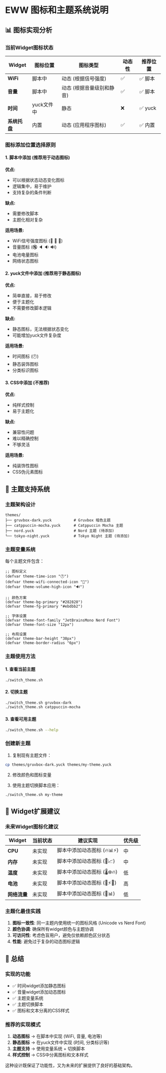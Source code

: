 # EWW 图标和主题系统说明

## 📊 图标实现分析

### 当前Widget图标状态

| Widget | 图标位置 | 图标类型 | 动态性 | 推荐位置 |
|--------|----------|----------|--------|----------|
| **WiFi** | 脚本中 | 动态 (根据信号强度) | ✅ | ✅ 脚本 |
| **音量** | 脚本中 | 动态 (根据音量级别和静音) | ✅ | ✅ 脚本 |
| **时间** | yuck文件中 | 静态 | ❌ | ✅ yuck |
| **系统托盘** | 内置 | 动态 (应用程序图标) | ✅ | ✅ 内置 |

### 图标添加位置选择原则

#### 1. **脚本中添加** (推荐用于动态图标)
**优点:**
- 可以根据状态动态变化图标
- 逻辑集中，易于维护
- 支持复杂的条件判断

**缺点:**
- 需要修改脚本
- 主题化相对复杂

**适用场景:**
- WiFi信号强度图标 (📶 📶 📶)
- 音量图标 (🔇 🔈 🔉 🔊)
- 电池电量图标
- 网络状态图标

#### 2. **yuck文件中添加** (推荐用于静态图标)
**优点:**
- 简单直接，易于修改
- 便于主题化
- 不需要修改脚本逻辑

**缺点:**
- 静态图标，无法根据状态变化
- 可能增加yuck文件复杂度

**适用场景:**
- 时间图标 (🕐)
- 静态装饰图标
- 分类标识图标

#### 3. **CSS中添加** (不推荐)
**优点:**
- 纯样式控制
- 易于主题化

**缺点:**
- 兼容性问题
- 难以精确控制
- 不够灵活

**适用场景:**
- 纯装饰性图标
- CSS伪元素图标

## 🎨 主题支持系统

### 主题架构设计

```
themes/
├── gruvbox-dark.yuck          # Gruvbox 暗色主题
├── catppuccin-mocha.yuck      # Catppuccin Mocha 主题
├── nord.yuck                  # Nord 主题 (待添加)
└── tokyo-night.yuck           # Tokyo Night 主题 (待添加)
```

### 主题变量系统

每个主题文件包含：

```yuck
;; 图标定义
(defvar theme-time-icon "🕐")
(defvar theme-wifi-connected-icon "📶")
(defvar theme-volume-high-icon "🔊")

;; 颜色方案
(defvar theme-bg-primary "#282828")
(defvar theme-fg-primary "#ebdbb2")

;; 字体设置
(defvar theme-font-family "JetBrainsMono Nerd Font")
(defvar theme-font-size "12px")

;; 布局设置
(defvar theme-bar-height "30px")
(defvar theme-border-radius "6px")
```

### 主题使用方法

#### 1. 查看当前主题
```bash
./switch_theme.sh
```

#### 2. 切换主题
```bash
./switch_theme.sh gruvbox-dark
./switch_theme.sh catppuccin-mocha
```

#### 3. 查看可用主题
```bash
./switch_theme.sh --help
```

### 创建新主题

1. 复制现有主题文件：
```bash
cp themes/gruvbox-dark.yuck themes/my-theme.yuck
```

2. 修改颜色和图标变量

3. 使用主题切换脚本应用：
```bash
./switch_theme.sh my-theme
```

## 🚀 Widget扩展建议

### 未来Widget图标化建议

| Widget | 当前状态 | 建议实现 | 优先级 |
|--------|----------|----------|--------|
| **CPU** | 未实现 | 脚本中添加动态图标 (🔥📊⚡) | 中 |
| **内存** | 未实现 | 脚本中添加动态图标 (💾📈) | 中 |
| **温度** | 未实现 | 脚本中添加动态图标 (🌡️❄️🔥) | 低 |
| **电池** | 未实现 | 脚本中添加动态图标 (🔋⚡🪫) | 高 |
| **网络流量** | 未实现 | 脚本中添加动态图标 (📶📊) | 低 |

### 主题化最佳实践

1. **图标一致性**: 同一主题内使用统一的图标风格 (Unicode vs Nerd Font)
2. **颜色协调**: 确保所有widget颜色与主题协调
3. **可访问性**: 考虑色盲用户，避免仅依赖颜色区分状态
4. **性能**: 避免过于复杂的动态图标逻辑

## 📝 总结

### 实现的功能
- ✅ 时间widget添加静态图标
- ✅ 音量widget添加动态图标
- ✅ 主题变量系统
- ✅ 主题切换脚本
- ✅ 图标和文本分离的CSS样式

### 推荐的实现模式
1. **动态图标** → 在脚本中实现 (WiFi, 音量, 电池等)
2. **静态图标** → 在yuck文件中实现 (时间, 分类标识等)
3. **主题支持** → 使用变量系统 + 切换脚本
4. **样式控制** → CSS中分离图标和文本样式

这种设计既保证了功能性，又为未来的扩展提供了良好的基础架构。
